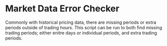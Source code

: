 # Market Data Error Checker
Commonly with historical pricing data, there are missing periods or extra periods outside of trading hours. This script can be run to both 
find missing trading periods; either enitre days or individual periods, and extra trading periods.
